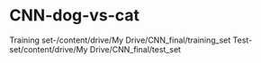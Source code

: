 # CNN-dog-vs-cat
Training set-/content/drive/My Drive/CNN_final/training_set
Test-set/content/drive/My Drive/CNN_final/test_set
